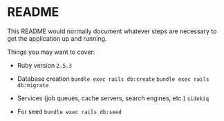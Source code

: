 # README

This README would normally document whatever steps are necessary to get the
application up and running.

Things you may want to cover:

* Ruby version
  `2.5.3`

* Database creation
  `bundle exec rails db:create`
  `bundle exec rails db:migrate`

* Services (job queues, cache servers, search engines, etc.)
  `sidekiq` 

* For seed 
  `bundle exec rails db:seed`
